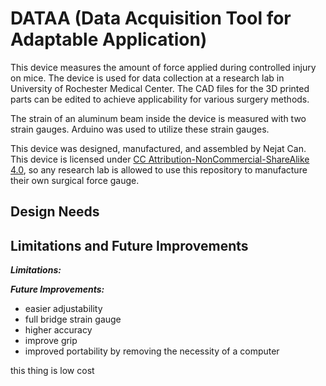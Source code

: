 # DATAA (Data Acquisition Tool for Adaptable Application)
This device measures the amount of force applied during controlled injury on mice. The device is used for data collection at a research lab in University of Rochester Medical Center. The CAD files for the 3D printed parts can be edited to achieve applicability for various surgery methods.

The strain of an aluminum beam inside the device is measured with two strain gauges. Arduino was used to utilize these strain gauges.

This device was designed, manufactured, and assembled by Nejat Can. This device is licensed under [CC Attribution-NonCommercial-ShareAlike 4.0](https://creativecommons.org/licenses/by-nc-sa/4.0/), so any research lab is allowed to use this repository to manufacture their own surgical force gauge.

## Design Needs


## Limitations and Future Improvements
***Limitations:***

***Future Improvements:***
- easier adjustability
- full bridge strain gauge
- higher accuracy
- improve grip
- improved portability by removing the necessity of a computer


this thing is low cost
